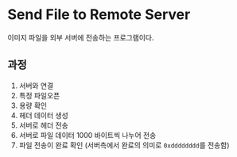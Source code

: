# Send File to Remote Server

이미지 파일을 외부 서버에 전송하는 프로그램이다.

## 과정
1. 서버와 연결
2. 특정 파일오픈
3. 용량 확인
4. 헤더 데이터 생성
5. 서버로 헤더 전송
6. 서버로 파일 데이터 1000 바이트씩 나누어 전송
7. 파일 전송이 완료 확인 (서버측에서 완료의 의미로 `0xdddddddd`를 전송함) 